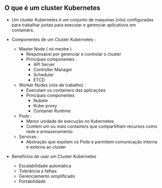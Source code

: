 ## O que é um cluster Kubernetes

* Um cluster Kubernetes é um conjunto de maquinas (nós) configuradas para trabalhar juntas para executar e gerenciar aplicativos em containers.
* Componentes de um Cluster Kubernetes :
    * Master Node ( nó mestre )
        * Responsável por gerenciar e controlar o cluster
        * Principais componentes : 
            * API Server 
            * Controller Manager
            * Scheduler
            * ETCD
    * Worker Nodes (nós de trabalho) :
        * Executam os containers das aplicações
        * Principais componentes
            * Nubele
            * Kube-proxy
            * Container Runtime
    * Pods :
        * Menor unidade de execução no Kubernetes
        * Contem um ou mais containers que compartilham recursos como rede e armazenamento
    * Services :
        * Abstração que expõem os Pods e permitem comunicação interna e externa ao cluster


* Benefícios de usar um Cluster Kubernetes
    * Escalabilidade automática
    * Tolerância a falhas
    * Gerenciamento simplificado
    * Portabilidade